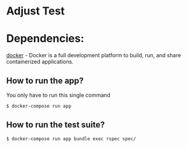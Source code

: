 # Adjust Test

# Dependencies: 
[docker](https://docs.docker.com/docker-for-mac/install/) - Docker is a full development platform to build, run, and share containerized applications.

## How to run the app?

You only have to run this single command

```sh
$ docker-compose run app
```

## How to run the test suite?

```sh
$ docker-compose run app bundle exec rspec spec/
```
